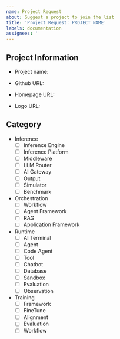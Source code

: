 ```yaml
---
name: Project Request
about: Suggest a project to join the list
title: 'Project Request: PROJECT_NAME'
labels: documentation
assignees: ''
---
```


## Project Information

<!-- Project name: Agent Development Kit (ADK) -->
- Project name:
<!-- Github URL: https://github.com/google/adk-python -->
- Github URL:
<!-- Homepage URL: https://google.github.io/adk-docs (optional for MCP Server and MCP Client categories) -->
- Homepage URL:
<!-- Logo URL: https://raw.githubusercontent.com/google/adk-python/main/assets/agent-development-kit.png (optional, use default.png if not provided) -->
- Logo URL:
<!-- Logo Name: agent-development-kit.png (optional, if you want to specify a custom filename) -->

## Category

<!-- Select one of category for the project -->

- Inference
    - [ ] Inference Engine
    - [ ] Inference Platform
    - [ ] Middleware
    - [ ] LLM Router
    - [ ] AI Gateway
    - [ ] Output
    - [ ] Simulator
    - [ ] Benchmark
- Orchestration
    - [ ] Workflow
    - [ ] Agent Framework
    - [ ] RAG
    - [ ] Application Framework
- Runtime
    - [ ] AI Terminal
    - [ ] Agent
    - [ ] Code Agent
    - [ ] Tool
    - [ ] Chatbot
    - [ ] Database
    - [ ] Sandbox
    - [ ] Evaluation
    - [ ] Observation
- Training
    - [ ] Framework
    - [ ] FineTune
    - [ ] Alignment
    - [ ] Evaluation
    - [ ] Workflow
